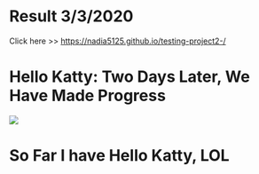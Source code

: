 
# Result 3/3/2020
Click here >> https://nadia5125.github.io/testing-project2-/

# Hello Katty: Two Days Later,  We Have Made Progress

<img src="https://github.com/Nadia5125/testing-project2-/blob/master/hello/helloKatty%20(2).jpg?raw=true%20(2).jpg?raw=true/2%20(2).jpg">


# So Far I have Hello Katty, LOL 



